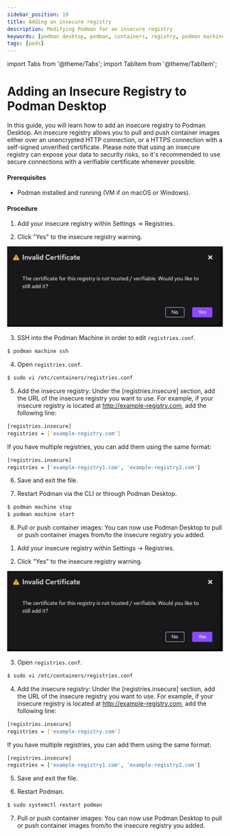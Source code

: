 ```yaml
---
sidebar_position: 10
title: Adding an insecure registry
description: Modifying Podman for an insecure registry
keywords: [podman desktop, podman, containers, registry, podman machine]
tags: [pods]
---
```


import Tabs from '@theme/Tabs';
import TabItem from '@theme/TabItem';

# Adding an Insecure Registry to Podman Desktop

In this guide, you will learn how to add an insecure registry to Podman Desktop. An insecure registry allows you to pull and push container images either over an unencrypted HTTP connection, or a HTTPS connection with a self-signed unverified certificate. Please note that using an insecure registry can expose your data to security risks, so it's recommended to use secure connections with a verifiable certificate whenever possible.

#### Prerequisites

- Podman installed and running (VM if on macOS or Windows).

#### Procedure

<Tabs groupId="operating-systems">
<TabItem value="macwin" label="macOS & Windows">

1. Add your insecure registry within Settings -> Registries.

2. Click "Yes" to the insecure registry warning.

![Podman Desktop Registry Warning](img/registry-warning.png)

3. SSH into the Podman Machine in order to edit `registries.conf`.

```sh
$ podman machine ssh
```

4. Open `registries.conf`.

```sh
$ sudo vi /etc/containers/registries.conf
```

5. Add the insecure registry: Under the [registries.insecure] section, add the URL of the insecure registry you want to use. For example, if your insecure registry is located at http://example-registry.com, add the following line:

```sh
[registries.insecure]
registries = ['example-registry.com']
```

If you have multiple registries, you can add them using the same format:

```sh
[registries.insecure]
registries = ['example-registry1.com', 'example-registry2.com']
```

6. Save and exit the file.

7. Restart Podman via the CLI or through Podman Desktop.

```sh
$ podman machine stop
$ podman machine start
```

8. Pull or push container images: You can now use Podman Desktop to pull or push container images from/to the insecure registry you added.

</TabItem>
<TabItem value="linux" label="Linux">

1. Add your insecure registry within Settings -> Registries.

1. Click "Yes" to the insecure registry warning.

![Podman Desktop Registry Warning](img/registry-warning.png)

3. Open `registries.conf`.

```sh
$ sudo vi /etc/containers/registries.conf
```

4. Add the insecure registry: Under the [registries.insecure] section, add the URL of the insecure registry you want to use. For example, if your insecure registry is located at http://example-registry.com, add the following line:

```sh
[registries.insecure]
registries = ['example-registry.com']
```

If you have multiple registries, you can add them using the same format:

```sh
[registries.insecure]
registries = ['example-registry1.com', 'example-registry2.com']
```

5. Save and exit the file.

6. Restart Podman.

```sh
$ sudo systemctl restart podman
```

7. Pull or push container images: You can now use Podman Desktop to pull or push container images from/to the insecure registry you added.

</TabItem>
</Tabs>
